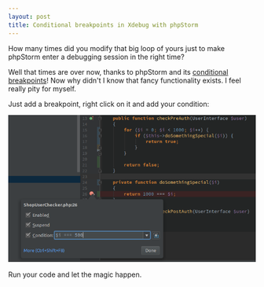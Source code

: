 ```yaml
---
layout: post
title: Conditional breakpoints in Xdebug with phpStorm
---
```


How many times did you modify that big loop of yours just to make phpStorm enter a debugging session in the right time?

Well that times are over now, thanks to phpStorm and its [conditional breakpoints](https://www.jetbrains.com/help/phpstorm/configuring-breakpoints.html)!
Now why didn't I know that fancy functionality exists. I feel really pity for myself.

Just add a breakpoint, right click on it and add your condition:

![Creating a conditional breakpoint](/images/2018-07-06-conditional-debugger-breakpoints-in-phpstorm.md.png)

Run your code and let the magic happen.
